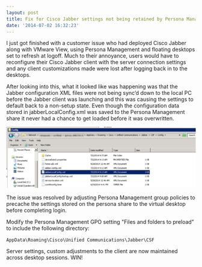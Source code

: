 ```yaml
---
layout: post
title: Fix for Cisco Jabber settings not being retained by Persona Management
date: '2014-07-02 16:32:23'
---
```


I just got finished with a customer issue who had deployed Cisco Jabber along with VMware View, using Persona Management and floating desktops set to refresh at logoff. Much to their annoyance, users would have to reconfigure their Cisco Jabber client with the server connection settings and any client customizations made were lost after logging back in to the desktops.

After looking into this, what it looked like was happening was that the Jabber configuration XML files were not being sync’d down to the local PC before the Jabber client was launching and this was causing the settings to default back to a non-setup state. Even though the configuration data stored in jabberLocalConfig.xml was saved to the Persona Management share it never had a chance to get loaded before it was overwritten.

![jabberLocalConfig.xml stores your configuration settings](/content/images/2014/12/screenshot.png)

The issue was resolved by adjusting Persona Management group policies to precache the settings stored on the persona share to the virtual desktop before completing login.

Modify the Persona Management GPO setting "Files and folders to preload" to include the following directory:

	AppData\Roaming\Cisco\Unified Communications\Jabber\CSF
    
Server settings, custom adjustments to the client are now maintained across desktop sessions. WIN!